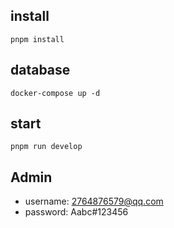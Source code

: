 ## install

```shell
pnpm install
```

## database
```shell
docker-compose up -d
```


## start
```shell
pnpm run develop
```


## Admin
+ username: 2764876579@qq.com
+ password: Aabc#123456